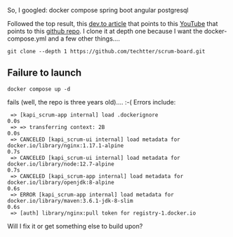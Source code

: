 So, I googled: docker compose spring boot angular postgresql

Followed the top result, this [dev.to article](https://dev.to/techtter/docker-compose-demo-example-with-angular-spring-boot-postgresql-3do8) that points
to this [YouTube](https://youtu.be/ZZ2Llh4NhaY) that points to this [github repo](https://github.com/techtter/scrum-board/tree/master).  I clone it at depth one because I want the docker-compose.yml and a few other things.... 
```
git clone --depth 1 https://github.com/techtter/scrum-board.git
```

## Failure to launch
```
docker compose up -d
```

fails (well, the repo is three years old).... :-(     Errors include:
```
 => [kapi_scrum-app internal] load .dockerignore                                                                                                                0.0s
 => => transferring context: 2B                                                                                                                                 0.0s
 => CANCELED [kapi_scrum-ui internal] load metadata for docker.io/library/nginx:1.17.1-alpine                                                                   0.7s
 => CANCELED [kapi_scrum-ui internal] load metadata for docker.io/library/node:12.7-alpine                                                                      0.7s
 => CANCELED [kapi_scrum-app internal] load metadata for docker.io/library/openjdk:8-alpine                                                                     0.6s
 => ERROR [kapi_scrum-app internal] load metadata for docker.io/library/maven:3.6.1-jdk-8-slim                                                                  0.6s
 => [auth] library/nginx:pull token for registry-1.docker.io
```

Will I fix it or get something else to build upon?



